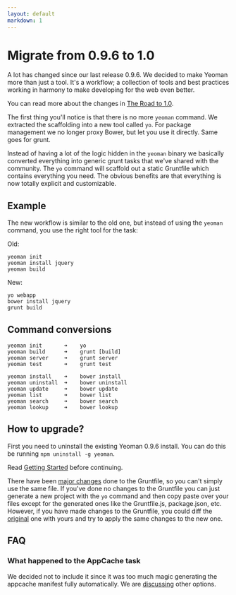 ```yaml
---
layout: default
markdown: 1
---
```


# Migrate from 0.9.6 to 1.0

A lot has changed since our last release 0.9.6. We decided to make Yeoman more than just a tool. It's a workflow; a collection of tools and best practices working in harmony to make developing for the web even better.

You can read more about the changes in [The Road to 1.0](https://github.com/yeoman/yeoman/wiki/The-Road-to-1.0).

The first thing you'll notice is that there is no more `yeoman` command. We extracted the scaffolding into a new tool called `yo`. For package management we no longer proxy Bower, but let you use it directly. Same goes for grunt.

Instead of having a lot of the logic hidden in the `yeoman` binary we basically converted everything into generic grunt tasks that we've shared with the community. The `yo` command will scaffold out a static Gruntfile which contains everything you need. The obvious benefits are that everything is now totally explicit and customizable.


## Example

The new workflow is similar to the old one, but instead of using the `yeoman` command, you use the right tool for the task:


Old:

```
yeoman init
yeoman install jquery
yeoman build
```

New:

```
yo webapp
bower install jquery
grunt build
```


## Command conversions

```
yeoman init       ➜    yo
yeoman build      ➜    grunt [build]
yeoman server     ➜    grunt server
yeoman test       ➜    grunt test

yeoman install    ➜    bower install
yeoman uninstall  ➜    bower uninstall
yeoman update     ➜    bower update
yeoman list       ➜    bower list
yeoman search     ➜    bower search
yeoman lookup     ➜    bower lookup
```


## How to upgrade?

First you need to uninstall the existing Yeoman 0.9.6 install. You can do this be running `npm uninstall -g yeoman`.

Read [Getting Started](https://github.com/yeoman/yeoman/wiki/Getting-Started) before continuing.

There have been [major changes](https://github.com/yeoman/generator-webapp/compare/adb4ae52b47f80e2cdcca9557aa461dbce798450...master#diff-8?w=1) done to the Gruntfile, so you can't simply use the same file. If you've done no changes to the Gruntfile you can just generate a new project with the `yo` command and then copy paste over your files except for the generated ones like the Gruntfile.js, package.json, etc. However, if you have made changes to the Gruntfile, you could diff the [original](https://github.com/yeoman/generator-webapp/blob/adb4ae52b47f80e2cdcca9557aa461dbce798450/app/templates/Gruntfile.js) one with yours and try to apply the same changes to the new one.


## FAQ

### What happened to the AppCache task

We decided not to include it since it was too much magic generating the appcache manifest fully automatically.  We are [discussing](https://github.com/yeoman/yeoman/issues/762) other options.

